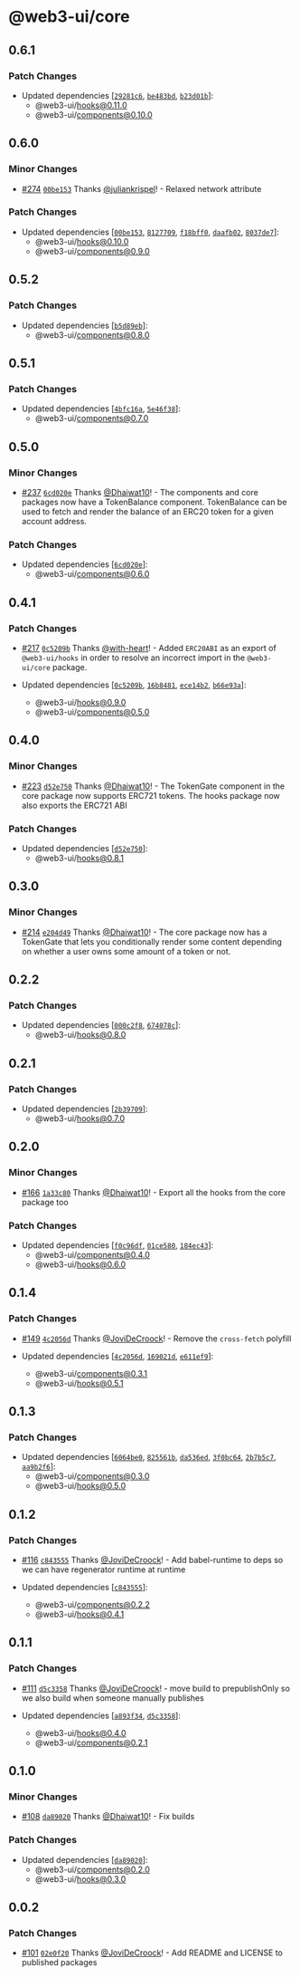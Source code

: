 # @web3-ui/core

## 0.6.1

### Patch Changes

- Updated dependencies [[`29281c6`](https://github.com/Developer-DAO/web3-ui/commit/29281c6727aa74f5bb0807b4adf06428804bf319), [`be483bd`](https://github.com/Developer-DAO/web3-ui/commit/be483bd66022466578ed8ab7782db04b04c1b6c3), [`b23d01b`](https://github.com/Developer-DAO/web3-ui/commit/b23d01b93cf74626f33913cbaa270ddd6f111636)]:
  - @web3-ui/hooks@0.11.0
  - @web3-ui/components@0.10.0

## 0.6.0

### Minor Changes

- [#274](https://github.com/Developer-DAO/web3-ui/pull/274) [`00be153`](https://github.com/Developer-DAO/web3-ui/commit/00be153264a5efc1ad883156f942b76c214e4cde) Thanks [@juliankrispel](https://github.com/juliankrispel)! - Relaxed network attribute

### Patch Changes

- Updated dependencies [[`00be153`](https://github.com/Developer-DAO/web3-ui/commit/00be153264a5efc1ad883156f942b76c214e4cde), [`8127709`](https://github.com/Developer-DAO/web3-ui/commit/8127709b63417096c5dd3bd9c1ec5eea84e9f6e5), [`f18bff0`](https://github.com/Developer-DAO/web3-ui/commit/f18bff025fdc16d5805ee3bdc466499629068a52), [`daafb02`](https://github.com/Developer-DAO/web3-ui/commit/daafb02dc9a00374fa28b139c0da2423ccb985fc), [`8037de7`](https://github.com/Developer-DAO/web3-ui/commit/8037de7968cf23bfdd4804699b0d6706a2053005)]:
  - @web3-ui/hooks@0.10.0
  - @web3-ui/components@0.9.0

## 0.5.2

### Patch Changes

- Updated dependencies [[`b5d89eb`](https://github.com/Developer-DAO/web3-ui/commit/b5d89eb1a24b81b45c3f49034213f87eb1ad3ce8)]:
  - @web3-ui/components@0.8.0

## 0.5.1

### Patch Changes

- Updated dependencies [[`4bfc16a`](https://github.com/Developer-DAO/web3-ui/commit/4bfc16afc6c47781acdc69d103d0cb1ae7888ac5), [`5e46f38`](https://github.com/Developer-DAO/web3-ui/commit/5e46f384589defc6c5034ef857370bf45bb0991a)]:
  - @web3-ui/components@0.7.0

## 0.5.0

### Minor Changes

- [#237](https://github.com/Developer-DAO/web3-ui/pull/237) [`6cd020e`](https://github.com/Developer-DAO/web3-ui/commit/6cd020ea5f8d492cdad178a8bc4544b8b8ab1335) Thanks [@Dhaiwat10](https://github.com/Dhaiwat10)! - The components and core packages now have a TokenBalance component. TokenBalance can be used to fetch and render the balance of an ERC20 token for a given account address.

### Patch Changes

- Updated dependencies [[`6cd020e`](https://github.com/Developer-DAO/web3-ui/commit/6cd020ea5f8d492cdad178a8bc4544b8b8ab1335)]:
  - @web3-ui/components@0.6.0

## 0.4.1

### Patch Changes

- [#217](https://github.com/Developer-DAO/web3-ui/pull/217) [`0c5209b`](https://github.com/Developer-DAO/web3-ui/commit/0c5209b987665a3875b297733e6dde8205cd3965) Thanks [@with-heart](https://github.com/with-heart)! - Added `ERC20ABI` as an export of `@web3-ui/hooks` in order to resolve an incorrect import in the `@web3-ui/core` package.

- Updated dependencies [[`0c5209b`](https://github.com/Developer-DAO/web3-ui/commit/0c5209b987665a3875b297733e6dde8205cd3965), [`16b8481`](https://github.com/Developer-DAO/web3-ui/commit/16b8481995f3f934f94305fbae5f3a6370e4fb20), [`ece14b2`](https://github.com/Developer-DAO/web3-ui/commit/ece14b2ea025772eef0251432dc43e41e3e219c0), [`b66e93a`](https://github.com/Developer-DAO/web3-ui/commit/b66e93a97f9c260b903ba0545fd368ec4842f349)]:
  - @web3-ui/hooks@0.9.0
  - @web3-ui/components@0.5.0

## 0.4.0

### Minor Changes

- [#223](https://github.com/Developer-DAO/web3-ui/pull/223) [`d52e750`](https://github.com/Developer-DAO/web3-ui/commit/d52e75078af16aa851c834624e5130a741d66556) Thanks [@Dhaiwat10](https://github.com/Dhaiwat10)! - The TokenGate component in the core package now supports ERC721 tokens. The hooks package now also exports the ERC721 ABI

### Patch Changes

- Updated dependencies [[`d52e750`](https://github.com/Developer-DAO/web3-ui/commit/d52e75078af16aa851c834624e5130a741d66556)]:
  - @web3-ui/hooks@0.8.1

## 0.3.0

### Minor Changes

- [#214](https://github.com/Developer-DAO/web3-ui/pull/214) [`e204d49`](https://github.com/Developer-DAO/web3-ui/commit/e204d49bd8ff8c29015b63d33df44fab0b302c84) Thanks [@Dhaiwat10](https://github.com/Dhaiwat10)! - The core package now has a TokenGate that lets you conditionally render some content depending on whether a user owns some amount of a token or not.

## 0.2.2

### Patch Changes

- Updated dependencies [[`000c2f8`](https://github.com/Developer-DAO/web3-ui/commit/000c2f8a8f15e963d090f305f7d6e6073ec41e4c), [`674078c`](https://github.com/Developer-DAO/web3-ui/commit/674078c28ea2b32229b119dd2f01bfa9a6b9e8af)]:
  - @web3-ui/hooks@0.8.0

## 0.2.1

### Patch Changes

- Updated dependencies [[`2b39709`](https://github.com/Developer-DAO/web3-ui/commit/2b3970987eff7c9aeabbce027477079a43a61220)]:
  - @web3-ui/hooks@0.7.0

## 0.2.0

### Minor Changes

- [#166](https://github.com/Developer-DAO/web3-ui/pull/166) [`1a33c80`](https://github.com/Developer-DAO/web3-ui/commit/1a33c8097a2608e029336301a0082e1d240b65df) Thanks [@Dhaiwat10](https://github.com/Dhaiwat10)! - Export all the hooks from the core package too

### Patch Changes

- Updated dependencies [[`f0c96df`](https://github.com/Developer-DAO/web3-ui/commit/f0c96df7468fbe0993b8e90979407c27ba7a22bd), [`01ce580`](https://github.com/Developer-DAO/web3-ui/commit/01ce5809debb2284545620861d11893e4f9675f0), [`184ec43`](https://github.com/Developer-DAO/web3-ui/commit/184ec43e0542a0057f7847a9c696eb0479f96438)]:
  - @web3-ui/components@0.4.0
  - @web3-ui/hooks@0.6.0

## 0.1.4

### Patch Changes

- [#149](https://github.com/Developer-DAO/web3-ui/pull/149) [`4c2056d`](https://github.com/Developer-DAO/web3-ui/commit/4c2056d9c8b2c1eebdd7135a5581447941a65ad8) Thanks [@JoviDeCroock](https://github.com/JoviDeCroock)! - Remove the `cross-fetch` polyfill

- Updated dependencies [[`4c2056d`](https://github.com/Developer-DAO/web3-ui/commit/4c2056d9c8b2c1eebdd7135a5581447941a65ad8), [`169021d`](https://github.com/Developer-DAO/web3-ui/commit/169021df19ebc7819f68d74213dc74380d8a71d6), [`e611ef9`](https://github.com/Developer-DAO/web3-ui/commit/e611ef9860ac0179e3c3dcfc64f05aac3b88baa7)]:
  - @web3-ui/components@0.3.1
  - @web3-ui/hooks@0.5.1

## 0.1.3

### Patch Changes

- Updated dependencies [[`6064be0`](https://github.com/Developer-DAO/web3-ui/commit/6064be033150ccd4df52c913a3d55ce2c63c262b), [`825561b`](https://github.com/Developer-DAO/web3-ui/commit/825561bd2ea2abc541fe7bde59446ddea3aae49d), [`da536ed`](https://github.com/Developer-DAO/web3-ui/commit/da536ed8df37c768764ca616a9bb83fc91a01d5e), [`3f0bc64`](https://github.com/Developer-DAO/web3-ui/commit/3f0bc640cc4d0d4ee4e656afd16c6fc2fbfc9cbd), [`2b7b5c7`](https://github.com/Developer-DAO/web3-ui/commit/2b7b5c7295e5fb389740a9f4fab4e3fcea7e5e7d), [`aa9b2f6`](https://github.com/Developer-DAO/web3-ui/commit/aa9b2f6cccdcda1d443bacb306d0a83398a19368)]:
  - @web3-ui/components@0.3.0
  - @web3-ui/hooks@0.5.0

## 0.1.2

### Patch Changes

- [#116](https://github.com/Developer-DAO/web3-ui/pull/116) [`c843555`](https://github.com/Developer-DAO/web3-ui/commit/c843555369f56c01653f0486e54a31a382353ed4) Thanks [@JoviDeCroock](https://github.com/JoviDeCroock)! - Add babel-runtime to deps so we can have regenerator runtime at runtime

- Updated dependencies [[`c843555`](https://github.com/Developer-DAO/web3-ui/commit/c843555369f56c01653f0486e54a31a382353ed4)]:
  - @web3-ui/components@0.2.2
  - @web3-ui/hooks@0.4.1

## 0.1.1

### Patch Changes

- [#111](https://github.com/Developer-DAO/web3-ui/pull/111) [`d5c3358`](https://github.com/Developer-DAO/web3-ui/commit/d5c3358e0a487359619c4fe234d573b0940b34a8) Thanks [@JoviDeCroock](https://github.com/JoviDeCroock)! - move build to prepublishOnly so we also build when someone manually publishes

- Updated dependencies [[`a893f34`](https://github.com/Developer-DAO/web3-ui/commit/a893f34036844b8b7100bac98eea8b62036c8491), [`d5c3358`](https://github.com/Developer-DAO/web3-ui/commit/d5c3358e0a487359619c4fe234d573b0940b34a8)]:
  - @web3-ui/hooks@0.4.0
  - @web3-ui/components@0.2.1

## 0.1.0

### Minor Changes

- [#108](https://github.com/Developer-DAO/web3-ui/pull/108) [`da89020`](https://github.com/Developer-DAO/web3-ui/commit/da89020b0ccf5bfc170bbdede25d2bb379c376ba) Thanks [@Dhaiwat10](https://github.com/Dhaiwat10)! - Fix builds

### Patch Changes

- Updated dependencies [[`da89020`](https://github.com/Developer-DAO/web3-ui/commit/da89020b0ccf5bfc170bbdede25d2bb379c376ba)]:
  - @web3-ui/components@0.2.0
  - @web3-ui/hooks@0.3.0

## 0.0.2

### Patch Changes

- [#101](https://github.com/Developer-DAO/web3-ui/pull/101) [`02e0f20`](https://github.com/Developer-DAO/web3-ui/commit/02e0f202d0682f8af502c63b5c2ec73a6518205e) Thanks [@JoviDeCroock](https://github.com/JoviDeCroock)! - Add README and LICENSE to published packages
